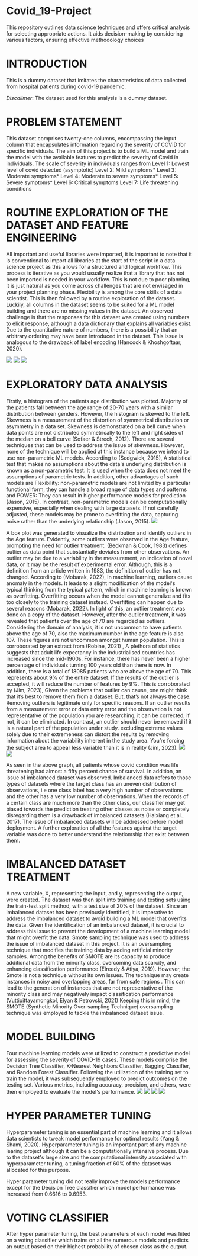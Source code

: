 # Covid_19-Project
 This repository outlines data science techniques and offers critical analysis for selecting appropriate actions. It aids decision-making by considering various factors, ensuring effective methodology choices

# INTRODUCTION
This is a dummy dataset that imitates the characteristics of data collected from hospital patients during covid-19 pandemic.

*Discalimer*: The dataset used for this analysis is a dummy dataset.

# PROBLEM STATEMENT
This dataset comprises twenty-one columns, encompassing the input column that encapsulates information regarding the severity of COVID for specific individuals. The aim of this project is to build a ML model and train the model with the available features to predict the severity of Covid in individuals. The scale of severity in individuals ranges from
Level 1: Lowest level of covid detected (asymptotic)
Level 2: Mild symptoms*
Level 3: Moderate symptoms* 
Level 4: Moderate to severe symptoms* 
Level 5: Severe symptoms* 
Level 6: Critical symptoms
Level 7: Life threatening conditions

# ROUTINE EXPLORATION OF THE DATASET AND FEATURE ENGINEERING
All important and useful libraries were imported, it is important to note that it is conventional to import all libraries at the start of the script in a data science project as this allows for a structured and logical workflow. This process is iterative as you would usually realize that a library that has not been imported is needed in your workflow. This is not due to poor planning, it is just natural as you come across challenges that are not envisaged in your project planning phase. Flexibility is among the core skills of a data scientist. This is then followed by a routine exploration of the dataset.
Luckily, all columns in the dataset seems to be suited for a ML model building and there are no missing values in the dataset. An observed challenge is that the responses for this dataset was created using numbers to elicit response, although a data dictionary that explains all variables exist. Due to the quantitative nature of numbers, there is a possibility that an arbitrary ordering may have been introduced in the dataset. This issue is analogous to the drawback of label encoding (Hancock & Khoshgoftaar, 2020).

![](https://github.com/Toheeb-Balogun/Covid_19-Project/blob/main/Import%20useful%20libraries.png)
![](https://github.com/Toheeb-Balogun/Covid_19-Project/blob/main/description%20of%20data.info.png)
![](https://github.com/Toheeb-Balogun/Covid_19-Project/blob/main/Missing_Values.png)

# EXPLORATORY DATA ANALYSIS
Firstly, a histogram of the patients age distribution was plotted. Majority of the patients fall between the age range of 20-70 years with a similar distribution between genders. However, the histogram is skewed to the left. Skewness is a measurement of the distortion of symmetrical distribution or asymmetry in a data set. Skewness is demonstrated on a bell curve when data points are not distributed symmetrically to the left and right sides of the median on a bell curve (Sofaer & Strech, 2012). There are several techniques that can be used to address the issue of skewness. However, none of the technique will be applied at this instance because we intend to use non-parametric ML models. According to  (Sedgwick, 2015), A statistical test that makes no assumptions about the data's underlying distribution is known as a non-parametric test. It is used when the data does not meet the assumptions of parametric tests. In addition, other advantages of such models are Flexibility: non-parametric models are not limited by a particular functional form, they can handle a broad range of data types and patterns and POWER: They can result in higher performance models for prediction  (Jason, 2015). In contrast, non-parametric models can be computationally expensive, especially when dealing with large datasets. If not carefully adjusted, these models may be prone to overfitting the data, capturing noise rather than the underlying relationship (Jason, 2015).
![](https://github.com/Toheeb-Balogun/Covid_19-Project/blob/main/Age_Distribution_with_outliers.png)
![]()

A box plot was generated to visualize the distribution and identify outliers in the Age feature. Evidently, some outliers were observed in the Age feature, prompting the need for outlier treatment.  (Beckman & Cook, 1983) defines outlier as data point that substantially deviates from other observations. An outlier may be due to a variability in the measurement, an indication of novel data, or it may be the result of experimental error. Although, this is a definition from an article written in 1983, the definition of outlier has not changed. According to  (Mobarak, 2022), In machine learning, outliers cause anomaly in the models. It leads to a slight modification of the model's typical thinking from the typical pattern, which in machine learning is known as overfitting.  Overfitting occurs when the model cannot generalize and fits too closely to the training dataset instead. Overfitting can happen due to several reasons  (Mobarak, 2022). In light of this, an outlier treatment was done on a copy of the dataset. However, after the outlier treatment, it was revealed that patients over the age of 70 are regarded as outliers. Considering the domain of analysis, it is not uncommon to have patients above the age of 70, also the maximum number in the age feature is also 107. These figures are not uncommon amongst human population. This is corroborated by an extract from  (Robine, 2021) , A plethora of statistics suggests that adult life expectancy in the industrialised countries has increased since the mid-1900s. For instance, there has never been a higher percentage of individuals turning 100 years old than there is now.  In addition, there is a total of 18085 patients who are above the age of 70. This represents about 9% of the entire dataset. If the results of the outlier is accepted, it will reduce the number of features by 9%. This is corroborated by  (Jim, 2023), Given the problems that outlier can cause, one might think that it’s best to remove them from a dataset. But, that’s not always the case. Removing outliers is legitimate only for specific reasons. If an outlier results from a measurement error or data entry error and the observation is not representative of the population you are researching, it can be corrected; if not, it can be eliminated. In contrast, an outlier should never be removed if it is a natural part of the population under study. excluding extreme values solely due to their extremeness can distort the results by removing information about the variability inherent in the study area. You’re forcing the subject area to appear less variable than it is in reality (Jim, 2023).
![](https://github.com/Toheeb-Balogun/Covid_19-Project/blob/main/Age_Distribution_with_outliers.png)
![](https://github.com/Toheeb-Balogun/Covid_19-Project/blob/main/Age_Distribution_without_outliers.png)

As seen in the above graph, all patients whose covid condition was life threatening had almost a fifty percent chance of survival. In addition, an issue of imbalanced dataset was observed. Imbalanced data refers to those types of datasets where the target class has an uneven distribution of observations, i.e one class label has a very high number of observations and the other has a very low number of observations. When the records of a certain class are much more than the other class, our classifier may get biased towards the prediction treating other classes as noise or completely disregarding them is a drawback of imbalanced datasets (Haixiang et al., 2017). The issue of imbalanced datasets will be addressed before model deployment. A further exploration of all the features against the target variable was done to better understand the relatiomship that exist between them.

# IMBALANCED DATASET TREATMENT
A new variable, X, representing the input, and y, representing the output, were created. The dataset was then split into training and testing sets using the train-test split method, with a test size of 20% of the dataset. Since an imbalanced dataset has been previously identified, it is imperative to address the imbalanced dataset to avoid building a ML model that overfits the data. Given the identification of an imbalanced dataset, it is crucial to address this issue to prevent the development of a machine learning model that might overfit the data. 
Smote sampling technique was used to address the issue of imbalanced dataset in this project. It is an oversampling technique that modifies the training data by adding artificial minority samples. Among the benefits of SMOTE are its capacity to produce additional data from the minority class, overcoming data scarcity, and enhancing classification performance (Elreedy & Atiya, 2019). However, the Smote is not a technique without its own issues. The technique may create instances in noisy and overlapping areas, far from safe regions . This can lead to the generation of instances that are not representative of the minority class and may negatively impact classification performance (Vuttipittayamongkol, Elyan & Petrovski, 2021) Keeping this in mind, the SMOTE (Synthetic Minority Over-sampling Technique) oversampling technique was employed to tackle the imbalanced dataset issue.

# MODEL BUILDING  
Four machine learning models were utilized to construct a predictive model for assessing the severity of COVID-19 cases. These models comprise the Decision Tree Classifier, K-Nearest Neighbors Classifier, Bagging Classifier, and Random Forest Classifier. Following the utilization of the training set to train the model, it was subsequently employed to predict outcomes on the testing set. Various metrics, including accuracy, precision, and others, were then employed to evaluate the model's performance.
![](https://github.com/Toheeb-Balogun/Covid_19-Project/blob/main/Model_1%20DecisionT.png)
![](https://github.com/Toheeb-Balogun/Covid_19-Project/blob/main/Model_2%20KNN.png)
![](https://github.com/Toheeb-Balogun/Covid_19-Project/blob/main/Model_3%20BCF.png)
![](https://github.com/Toheeb-Balogun/Covid_19-Project/blob/main/model_4%20RFC.png)

# HYPER PARAMETER TUNING 
Hyperparameter tuning is an essential part of machine learning and it allows data scientists to tweak model performance for optimal results (Yang & Shami, 2020).  Hyperparameter tuning is an important part of any machine learing project although it can be a computationally intensive process. Due to the dataset's large size and the computational intensity associated with hyperparameter tuning, a tuning fraction of 60% of the dataset was allocated for this purpose.

Hyper parameter tuning did not really improve the models performance except for the Decision Tree classifier which  model performance was increased from  0.6616 to 0.6953.

# VOTING CLASSIFIER
After hyper parameter tuning, the best parameters of each model was fiited on a voting classifier which trains on all the numerous models and predicts an output based on their highest probability of chosen class as the output.


